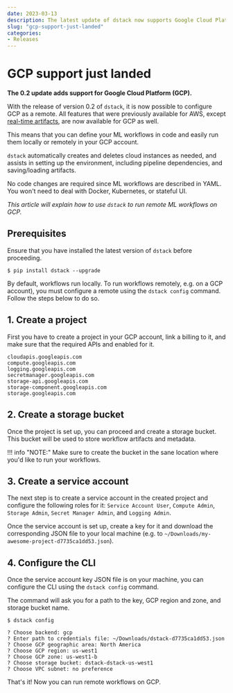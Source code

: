 ```yaml
---
date: 2023-03-13
description: The latest update of dstack now supports Google Cloud Platform (GCP).
slug: "gcp-support-just-landed"
categories:
- Releases
---
```


# GCP support just landed

__The 0.2 update adds support for Google Cloud Platform (GCP).__

With the release of version 0.2 of `dstack`, it is now possible to configure GCP as a remote. All features that were
previously available for AWS,
except [real-time artifacts](https://docs.dstack.ai/usage/artifacts/#real-time-artifacts), are now available for GCP as
well.

<!-- more -->

This means that you can define your ML workflows in code and easily run them locally or remotely in your GCP account.

`dstack` automatically creates and deletes cloud instances as needed, and assists in setting up the environment, including
pipeline dependencies, and saving/loading artifacts. 

No code changes are required since ML workflows are described in YAML. You won't need to deal with Docker, Kubernetes,
or stateful UI.

_This article will explain how to use `dstack` to run remote ML workflows on GCP._

## Prerequisites

Ensure that you have installed the latest version of `dstack` before proceeding.

<div class="termy">

```shell
$ pip install dstack --upgrade
```

</div>

By default, workflows run locally. To run workflows remotely, e.g. on a GCP account), you must configure a
remote using the `dstack config` command. Follow the steps below to do so.

## 1. Create a project

First you have to create a project in your GCP account, link a billing to it, and make sure that the required APIs and enabled for it.

```
cloudapis.googleapis.com
compute.googleapis.com 
logging.googleapis.com
secretmanager.googleapis.com
storage-api.googleapis.com
storage-component.googleapis.com 
storage.googleapis.com 
```

## 2. Create a storage bucket

Once the project is set up, you can proceed and create a storage bucket. This bucket
will be used to store workflow artifacts and metadata.

!!! info "NOTE:"
    Make sure to create the bucket in the sane location where you'd like to run your workflows.

## 3. Create a service account

The next step is to create a service account in the created project and configure the
following roles for it: `Service Account User`, `Compute Admin`, `Storage Admin`, `Secret Manager Admin`,
and `Logging Admin`.

Once the service account is set up, create a key for it and download the corresponding JSON file
to your local machine (e.g. to `~/Downloads/my-awesome-project-d7735ca1dd53.json`).

## 4. Configure the CLI

Once the service account key JSON file is on your machine, you can configure the CLI using the `dstack config` command.

The command will ask you for a path to the key, GCP region and zone, and storage bucket name.

<div class="termy">

```shell
$ dstack config

? Choose backend: gcp
? Enter path to credentials file: ~/Downloads/dstack-d7735ca1dd53.json
? Choose GCP geographic area: North America
? Choose GCP region: us-west1
? Choose GCP zone: us-west1-b
? Choose storage bucket: dstack-dstack-us-west1
? Choose VPC subnet: no preference
```

</div>

That's it! Now you can run remote workflows on GCP.